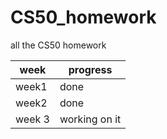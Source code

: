 CS50_homework
=============

all the CS50 homework

week|progress
----|------
week1 | done
week2 | done
week 3 | working on it